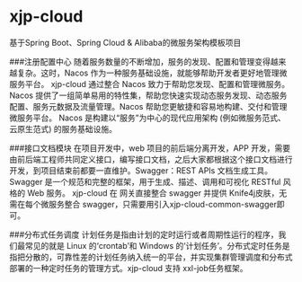 # xjp-cloud
基于Spring Boot、Spring Cloud &amp; Alibaba的微服务架构模板项目

###注册配置中心
随着服务数量的不断增加，服务的发现、配置和管理变得越来越复杂。这时，Nacos 作为一种服务基础设施，就能够帮助开发者更好地管理微服务平台。
xjp-cloud 通过整合 Nacos 致力于帮助您发现、配置和管理微服务。Nacos 提供了一组简单易用的特性集，帮助您快速实现动态服务发现、动态服务配置、服务元数据及流量管理。Nacos 帮助您更敏捷和容易地构建、交付和管理微服务平台。 Nacos 是构建以“服务”为中心的现代应用架构 (例如微服务范式、云原生范式) 的服务基础设施。

###接口文档模块
在项目开发中，web 项目的前后端分离开发，APP 开发，需要由前后端工程师共同定义接口，编写接口文档，之后大家都根据这个接口文档进行开发，到项目结束前都要一直维护。Swagger：REST APIs 文档生成工具。Swagger 是一个规范和完整的框架，用于生成、描述、调用和可视化 RESTful 风格的 Web 服务。 xjp-cloud 在 网关直接整合 swagger 并提供 Knife4j皮肤，无需在每个微服务整合 swagger，只需要用引入xjp-cloud-common-swagger即可。

###分布式任务调度
计划任务是指由计划的定时运行或者周期性运行的程序，我们最常见的就是 Linux 的‘crontab’和 Windows 的‘计划任务’。分布式定时任务是指把分散的，可靠性差的计划任务纳入统一的平台，并实现集群管理调度和分布式部署的一种定时任务的管理方式。xjp-cloud 支持 xxl-job任务框架。
